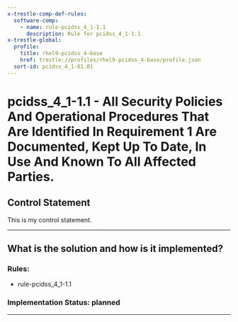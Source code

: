 ```yaml
---
x-trestle-comp-def-rules:
  software-comp:
    - name: rule-pcidss_4_1-1.1
      description: Rule for pcidss_4_1-1.1
x-trestle-global:
  profile:
    title: rhel9-pcidss_4-base
    href: trestle://profiles/rhel9-pcidss_4-base/profile.json
  sort-id: pcidss_4_1-01.01
---
```


# pcidss_4_1-1.1 - All Security Policies And Operational Procedures That Are Identified In Requirement 1 Are Documented, Kept Up To Date, In Use And Known To All Affected Parties.

## Control Statement
This is my control statement.
______________________________________________________________________

## What is the solution and how is it implemented?

<!-- These are just notes. For implementation status enter one of: implemented, partial, planned, alternative, not-applicable -->

<!-- Note that the list of rules under ### Rules: is read-only and changes will not be captured after assembly to JSON -->

<!-- Add control implementation description here for control: pcidss_4_1-1.1 -->

### Rules:

  - rule-pcidss_4_1-1.1

### Implementation Status: planned

______________________________________________________________________
